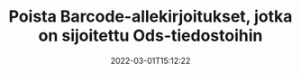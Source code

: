 ---
############################# Static ############################
layout: "auto-gen-signature"
date: 2022-03-01T15:12:22
draft: false
operation: Delete
signaturetype: Barcode
fileformat: Ods
productName: .NET
lang: fi
productCode: net
otherformats: pdf doc docx docm dot dotm dotx odt ott rtf xls xlsx xlsm xlsb csv ods ots xltx xltm ppt pptx pps ppsx odp otp potx potm pptm ppsm
breadcrumb: Put Barcode signature on Ods for C#

############################# Head ############################
head_title: "Poista Barcode allekirjoitukset Ods-tiedostoista C#:n kautta"
head_description: "Tiettyjen Barcode-allekirjoitusten poistaminen allekirjoitetuista Ods-asiakirjoista voidaan tehdä helposti lyhyellä .NET-koodilla."

############################# Header ############################
title: "Poista Barcode-allekirjoitukset, jotka on sijoitettu Ods-tiedostoihin"
description: "Poista erilaisia ​​Barcode-allekirjoituksia Ods-asiakirjoista. Allekirjoitusten Barcode poistaminen vaatii yksinkertaisen C#-koodin."
bg_image: "https://cms.admin.containerize.com/templates/aspose/App_Themes/V3/images/bg/header1.png"
bg_overlay: false
button:
    enable: true

############################# SubMenu ############################
submenu:
    enable: true

    left:
        img_alt: "GroupDocs.Signature for .NET"
        image: "https://cms.admin.containerize.com/templates/groupdocs/images/product-logos/90x90-noborder/groupdocs-signature-net.png"
        product: "GroupDocs.Signature"
        platform: ".NET"



############################# About ############################
about:
    enable: true
    title: "Hanki tietoja GroupDocs.Signature for .NET API-ominaisuuksista"
    content: |
        [GroupDocs.Signature for .NET](https://products.groupdocs.com/signature/net/) API tarjoaa monia tapoja käsitellä asiakirjojasi sähköisten allekirjoitusten avulla. Saatavilla on digitaalisia allekirjoituksia, kuten tekstejä, kuvia, digitaalisia varmenteita, viivakoodeja, QR-koodeja, leimoja tai metatietoja. Asiakkailla on mahdollisuus lisätä, poistaa, päivittää, tarkistaa tai etsiä digitaalisia allekirjoituksia PDF-tiedostoista, MS Word -asiakirjoista, MS Excel -työkirjoista, MS PowerPoint -esityksistä, Adobe Photoshop -tiedostoista ja erilaisista kuvaformaateista. Tarjolla on suuri määrä hyödyllisiä ominaisuuksia ja asetuksia.
    

############################# Steps ############################
steps:
    enable: true
    title_left: "Allekirjoituksen Barcode poistaminen asiakirjasta Ods"
    content_left: |
        [GroupDocs.Signature for .NET](https://products.groupdocs.com/signature/net/) tarjoaa hyödyllisen ominaisuuden Ods-dokumenttien poistamiseen Barcode-allekirjoituksista muutamalla koodirivillä.
        
        * Ensinnäkin Allekirjoitusobjekti, joka välittää polun dokumenttiin konstruktoriparametrina.
        * Luo sitten sopiva allekirjoitusobjekti ja määritä sen yksilöllinen tunniste.
        * Tämän jälkeen käynnistä Delete-menetelmä, joka välittää allekirjoitusobjektin, joka on poistettava.
        * Lopuksi prosessitoiminnan tulokset.

    title_right: "Laitteistovaatimukset"
    content_right: |
        GroupDocs.Signature for .NET on tuettu kaikilla tärkeimmillä alustoilla ja käyttöjärjestelmillä. Ennen kuin suoritat alla olevan koodin, varmista, että sinulla on seuraavat edellytykset asennettuna järjestelmääsi.

        * Käyttöjärjestelmät: Microsoft Windows, Linux, MacOS
        * Kehitysympäristöt: Microsoft Visual Studio, Xamarin, MonoDevelop
        * Frameworks: .NET Framework, .NET Standard, .NET Core, Mono
        * Lataa tuotteen GroupDocs.Signature for .NET uusin versio osoitteesta [Nuget](https://www.nuget.org/packages/groupdocs.signature)
         
    code: |
        ```csharp    
                
        // Set up input Ods file
        string filePath = "input.ods";

        // Instantiate Signature for input file
        using (GroupDocs.Signature.Signature signature = new GroupDocs.Signature.Signature(filePath))
        {
                // Id of signature which is supposed to be deleted
                // such Id may be obtained as result of search operation
                string id = "07f83369-318b-41ad-a843-732417b912c2";

                // provide signature features to delete
                // set up particular signature id
                BarcodeSignature signatureToDelete = new BarcodeSignature(id);

                // delete signature
                bool deleteResult = signature.Delete(signatureToDelete);

                // process deletion result
                if (deleteResult)
                {
                    Console.WriteLine("Signature was deleted successfully!");
                }
        }
        ```

############################# Demos ############################
demos:
    enable: true
    title: "Allekirjoitus Barcode allekirjoituksilla Live-demo"
    content: |
       Lisää erilaisia ​​sähköisiä allekirjoituksia Ods-tiedostoon heti käymällä [GroupDocs.Signature App](https://products.groupdocs.app/signature/family) -sivustolla.          

############################# More Formats ############################
more_formats:
    enable: true
    title: "Poista allekirjoituksesi Barcode käyttämällä C#"
    content: |
        "Eri asiakirjamuotoihin lisättyjen sähköisten allekirjoitusten poistaminen. Poista allekirjoitukset nopeasti ilman ylimääräistä koodia."
    format: 
       
       
back_to_top:
    enable: true
---